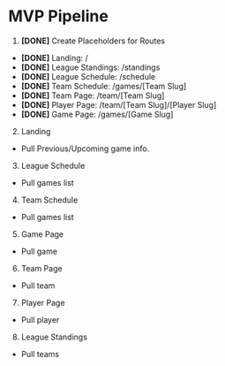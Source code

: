 # MVP Pipeline

1. **[DONE]** Create Placeholders for Routes
  - **[DONE]** Landing: /
  - **[DONE]** League Standings: /standings
  - **[DONE]** League Schedule: /schedule
  - **[DONE]** Team Schedule: /games/[Team Slug]
  - **[DONE]** Team Page: /team/[Team Slug]
  - **[DONE]** Player Page: /team/[Team Slug]/[Player Slug]
  - **[DONE]** Game Page: /games/[Game Slug]
2. Landing
  - Pull Previous/Upcoming game info.
3. League Schedule
  - Pull games list 
4. Team Schedule
  - Pull games list
5. Game Page
  - Pull game
6. Team Page
  - Pull team
7. Player Page
  - Pull player
8. League Standings
  - Pull teams